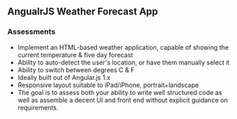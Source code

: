 ## AngualrJS Weather Forecast App

### Assessments
* Implement an HTML-based weather application, capable of showing the current temperature & five day forecast
* Ability to auto-detect the user's location, or have them manually select it
* Ability to switch between degrees C & F
* Ideally built out of Angular.js 1.x 
* Responsive layout suitable to iPad/iPhone, portrait+landscape
* The goal is to assess both your ability to write well structured code as well as assemble a decent UI and front end without explicit guidance on requirements.